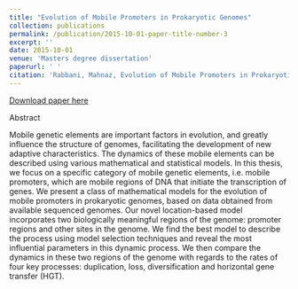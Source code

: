 ```yaml
---
title: "Evolution of Mobile Promoters in Prokaryotic Genomes"
collection: publications
permalink: /publication/2015-10-01-paper-title-number-3
excerpt: ''
date: 2015-10-01
venue: 'Masters degree dissertation'
paperurl: ' '
citation: 'Rabbani, Mahnaz, Evolution of Mobile Promoters in Prokaryotic Genomes. (2015). Electronic Thesis and Dissertation Repository. 3338.'
---
```


[Download paper here](https://ir.lib.uwo.ca/etd/3338/)

Abstract    

Mobile genetic elements are important factors in evolution, and greatly influence the structure of genomes, facilitating the development of new adaptive characteristics. The dynamics of these mobile elements can be described using various mathematical and statistical models. In this thesis, we focus on a specific category of mobile genetic elements, i.e. mobile promoters, which are mobile regions of DNA that initiate the transcription of genes. We present a class of mathematical models for the evolution of mobile promoters in prokaryotic genomes, based on data obtained from available sequenced genomes. Our novel location-based model incorporates two biologically meaningful regions of the genome: promoter regions and other sites in the genome. We find the best model to describe the process using model selection techniques and reveal the most influential parameters in this dynamic process. We then compare the dynamics in these two regions of the genome with regards to the rates of four key processes: duplication, loss, diversification and horizontal gene transfer (HGT).
